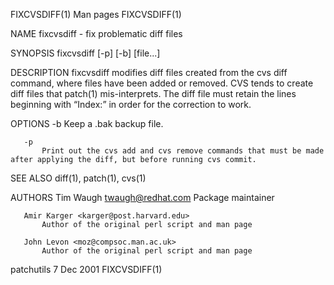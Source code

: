 FIXCVSDIFF(1)                                                                                     Man pages                                                                                     FIXCVSDIFF(1)



NAME
       fixcvsdiff - fix problematic diff files

SYNOPSIS
       fixcvsdiff [-p] [-b] [file...]

DESCRIPTION
       fixcvsdiff modifies diff files created from the cvs diff command, where files have been added or removed. CVS tends to create diff files that patch(1) mis-interprets. The diff file must retain the
       lines beginning with “Index:” in order for the correction to work.

OPTIONS
       -b
           Keep a .bak backup file.

       -p
           Print out the cvs add and cvs remove commands that must be made after applying the diff, but before running cvs commit.

SEE ALSO
       diff(1), patch(1), cvs(1)

AUTHORS
       Tim Waugh <twaugh@redhat.com>
           Package maintainer

       Amir Karger <karger@post.harvard.edu>
           Author of the original perl script and man page

       John Levon <moz@compsoc.man.ac.uk>
           Author of the original perl script and man page



patchutils                                                                                        7 Dec 2001                                                                                    FIXCVSDIFF(1)
